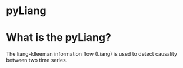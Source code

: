 # pyLiang
# What is the pyLiang?
The liang-klleeman information flow (Liang) is used to detect causality between two time series. 
